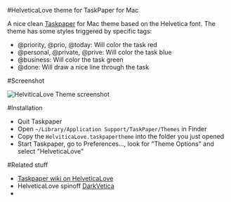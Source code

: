 #HelveticaLove theme for TaskPaper for Mac

A nice clean [Taskpaper](http://www.hogbaysoftware.com/products/taskpaper) for Mac theme based on the Helvetica font. The theme has some styles triggered by specific tags:

- @priority, @prio, @today: Will color the task red
- @personal, @private, @prive: Will color the task blue
- @business: Will color the task green
- @done: Will draw a nice line through the task

#Screenshot

![HelviticaLove Theme screenshot](http://dump.wrep.nl/mathijs/Taskpaper-HelviticaLove-theme.png "HelviticaLove Theme")

#Installation

- Quit Taskpaper
- Open `~/Library/Application Support/TaskPaper/Themes` in Finder
- Copy the `HelviticaLove.taskpapertheme` into the folder you just opened
- Start Taskpaper, go to Preferences..., look for "Theme Options" and select "HelveticaLove"

#Related stuff
- [Taskpaper wiki on HelveticaLove](http://www.hogbaysoftware.com/wiki/HelviticaLove)
- HelveticaLove spinoff [DarkVetica](https://github.com/marshallmick007/DarkVetica)
- 